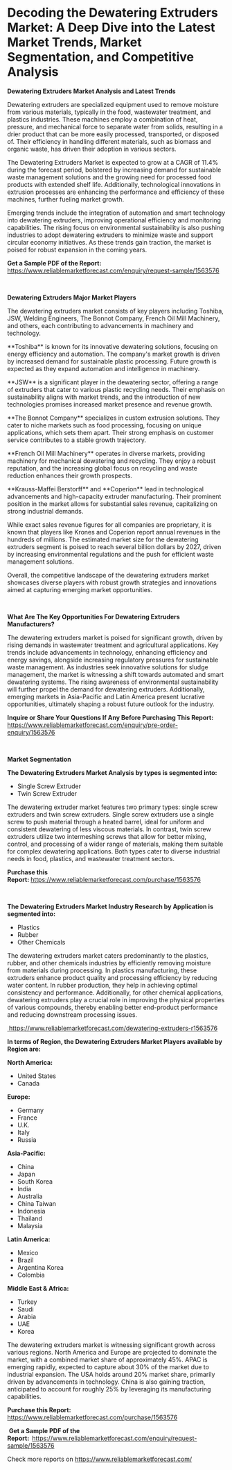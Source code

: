 <p><h1>Decoding the Dewatering Extruders Market: A Deep Dive into the Latest Market Trends, Market Segmentation, and Competitive Analysis</h1></p><p><strong>Dewatering Extruders Market Analysis and Latest Trends</strong></p>
<p><p>Dewatering extruders are specialized equipment used to remove moisture from various materials, typically in the food, wastewater treatment, and plastics industries. These machines employ a combination of heat, pressure, and mechanical force to separate water from solids, resulting in a drier product that can be more easily processed, transported, or disposed of. Their efficiency in handling different materials, such as biomass and organic waste, has driven their adoption in various sectors.</p><p>The Dewatering Extruders Market is expected to grow at a CAGR of 11.4% during the forecast period, bolstered by increasing demand for sustainable waste management solutions and the growing need for processed food products with extended shelf life. Additionally, technological innovations in extrusion processes are enhancing the performance and efficiency of these machines, further fueling market growth. </p><p>Emerging trends include the integration of automation and smart technology into dewatering extruders, improving operational efficiency and monitoring capabilities. The rising focus on environmental sustainability is also pushing industries to adopt dewatering extruders to minimize waste and support circular economy initiatives. As these trends gain traction, the market is poised for robust expansion in the coming years.</p></p>
<p><strong>Get a Sample PDF of the Report:&nbsp;</strong> <a href="https://www.reliablemarketforecast.com/enquiry/request-sample/1563576?utm_campaign=2808&utm_medium=2&utm_source=Github&utm_content=ia&utm_term=25022025&utm_id=dewatering-extruders">https://www.reliablemarketforecast.com/enquiry/request-sample/1563576</a></p>
<p>&nbsp;</p>
<p><strong>Dewatering Extruders Major Market Players</strong></p>
<p><p>The dewatering extruders market consists of key players including Toshiba, JSW, Welding Engineers, The Bonnot Company, French Oil Mill Machinery, and others, each contributing to advancements in machinery and technology.</p><p>**Toshiba** is known for its innovative dewatering solutions, focusing on energy efficiency and automation. The company's market growth is driven by increased demand for sustainable plastic processing. Future growth is expected as they expand automation and intelligence in machinery.</p><p>**JSW** is a significant player in the dewatering sector, offering a range of extruders that cater to various plastic recycling needs. Their emphasis on sustainability aligns with market trends, and the introduction of new technologies promises increased market presence and revenue growth.</p><p>**The Bonnot Company** specializes in custom extrusion solutions. They cater to niche markets such as food processing, focusing on unique applications, which sets them apart. Their strong emphasis on customer service contributes to a stable growth trajectory.</p><p>**French Oil Mill Machinery** operates in diverse markets, providing machinery for mechanical dewatering and recycling. They enjoy a robust reputation, and the increasing global focus on recycling and waste reduction enhances their growth prospects.</p><p>**Krauss-Maffei Berstorff** and **Coperion** lead in technological advancements and high-capacity extruder manufacturing. Their prominent position in the market allows for substantial sales revenue, capitalizing on strong industrial demands.</p><p>While exact sales revenue figures for all companies are proprietary, it is known that players like Krones and Coperion report annual revenues in the hundreds of millions. The estimated market size for the dewatering extruders segment is poised to reach several billion dollars by 2027, driven by increasing environmental regulations and the push for efficient waste management solutions. </p><p>Overall, the competitive landscape of the dewatering extruders market showcases diverse players with robust growth strategies and innovations aimed at capturing emerging market opportunities.</p></p>
<p>&nbsp;</p>
<p><strong>What Are The Key Opportunities For Dewatering Extruders Manufacturers?</strong></p>
<p><p>The dewatering extruders market is poised for significant growth, driven by rising demands in wastewater treatment and agricultural applications. Key trends include advancements in technology, enhancing efficiency and energy savings, alongside increasing regulatory pressures for sustainable waste management. As industries seek innovative solutions for sludge management, the market is witnessing a shift towards automated and smart dewatering systems. The rising awareness of environmental sustainability will further propel the demand for dewatering extruders. Additionally, emerging markets in Asia-Pacific and Latin America present lucrative opportunities, ultimately shaping a robust future outlook for the industry.</p></p>
<p><strong>Inquire or Share Your Questions If Any Before Purchasing This Report:</strong> <a href="https://www.reliablemarketforecast.com/enquiry/pre-order-enquiry/1563576?utm_campaign=2808&utm_medium=2&utm_source=Github&utm_content=ia&utm_term=25022025&utm_id=dewatering-extruders">https://www.reliablemarketforecast.com/enquiry/pre-order-enquiry/1563576</a></p>
<p>&nbsp;</p>
<p><strong>Market Segmentation</strong></p>
<p><strong>The Dewatering Extruders Market Analysis by types is segmented into:</strong></p>
<p><ul><li>Single Screw Extruder</li><li>Twin Screw Extruder</li></ul></p>
<p><p>The dewatering extruder market features two primary types: single screw extruders and twin screw extruders. Single screw extruders use a single screw to push material through a heated barrel, ideal for uniform and consistent dewatering of less viscous materials. In contrast, twin screw extruders utilize two intermeshing screws that allow for better mixing, control, and processing of a wider range of materials, making them suitable for complex dewatering applications. Both types cater to diverse industrial needs in food, plastics, and wastewater treatment sectors.</p></p>
<p><strong>Purchase this Report:&nbsp;</strong><a href="https://www.reliablemarketforecast.com/purchase/1563576?utm_campaign=2808&utm_medium=2&utm_source=Github&utm_content=ia&utm_term=25022025&utm_id=dewatering-extruders">https://www.reliablemarketforecast.com/purchase/1563576</a></p>
<p>&nbsp;</p>
<p><strong>The Dewatering Extruders Market Industry Research by Application is segmented into:</strong></p>
<p><ul><li>Plastics</li><li>Rubber</li><li>Other Chemicals</li></ul></p>
<p><p>The dewatering extruders market caters predominantly to the plastics, rubber, and other chemicals industries by efficiently removing moisture from materials during processing. In plastics manufacturing, these extruders enhance product quality and processing efficiency by reducing water content. In rubber production, they help in achieving optimal consistency and performance. Additionally, for other chemical applications, dewatering extruders play a crucial role in improving the physical properties of various compounds, thereby enabling better end-product performance and reducing downstream processing issues.</p></p>
<p><a href="https://www.reliablemarketforecast.com/dewatering-extruders-r1563576?utm_campaign=2808&utm_medium=2&utm_source=Github&utm_content=ia&utm_term=25022025&utm_id=dewatering-extruders">&nbsp;https://www.reliablemarketforecast.com/dewatering-extruders-r1563576</a></p>
<p><strong>In terms of Region, the Dewatering Extruders Market Players available by Region are:</strong></p>
<p>
    <p> <strong> North America: </strong>
        <ul>
            <li>United States</li>
            <li>Canada</li>
        </ul>
        </p> 
    <p> <strong> Europe: </strong>
        <ul>
            <li>Germany</li>
            <li>France</li>
            <li>U.K.</li>
            <li>Italy</li>
            <li>Russia</li>
        </ul>
        </p> 
    <p> <strong> Asia-Pacific: </strong>
        <ul>
            <li>China</li>
            <li>Japan</li>
            <li>South Korea</li>
            <li>India</li>
            <li>Australia</li>
            <li>China Taiwan</li>
            <li>Indonesia</li>
            <li>Thailand</li>
            <li>Malaysia</li>
        </ul>
        </p> 
    <p> <strong> Latin America: </strong>
        <ul>
            <li>Mexico</li>
            <li>Brazil</li>
            <li>Argentina Korea</li>
            <li>Colombia</li>
        </ul>
        </p> 
    <p> <strong> Middle East & Africa: </strong>
        <ul>
            <li>Turkey</li>
            <li>Saudi</li>
            <li>Arabia</li>
            <li>UAE</li>
            <li>Korea</li>
        </ul>
    </p>
    </p>
<p><p>The dewatering extruders market is witnessing significant growth across various regions. North America and Europe are projected to dominate the market, with a combined market share of approximately 45%. APAC is emerging rapidly, expected to capture about 30% of the market due to industrial expansion. The USA holds around 20% market share, primarily driven by advancements in technology. China is also gaining traction, anticipated to account for roughly 25% by leveraging its manufacturing capabilities.</p></p>
<p><strong>Purchase this Report: </strong><a href="https://www.reliablemarketforecast.com/purchase/1563576?utm_campaign=2808&utm_medium=2&utm_source=Github&utm_content=ia&utm_term=25022025&utm_id=dewatering-extruders">https://www.reliablemarketforecast.com/purchase/1563576</a></p>
<p>&nbsp;<strong>Get a Sample PDF of the Report:&nbsp;&nbsp;</strong><a href="https://www.reliablemarketforecast.com/enquiry/request-sample/1563576?utm_campaign=2808&utm_medium=2&utm_source=Github&utm_content=ia&utm_term=25022025&utm_id=dewatering-extruders">https://www.reliablemarketforecast.com/enquiry/request-sample/1563576</a></p>
<p><strong></strong></p>
<p>Check more reports on <a href="https://www.reliablemarketforecast.com/?utm_campaign=2808&utm_medium=2&utm_source=Github&utm_content=ia&utm_term=25022025&utm_id=dewatering-extruders">https://www.reliablemarketforecast.com/</a></p>